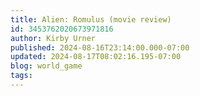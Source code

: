 ```yaml
---
title: Alien: Romulus (movie review)
id: 3453762020673971816
author: Kirby Urner
published: 2024-08-16T23:14:00.000-07:00
updated: 2024-08-17T08:02:16.195-07:00
blog: world_game
tags: 
---
```


